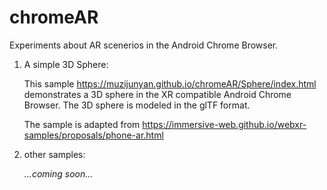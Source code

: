 # chromeAR

Experiments about AR scenerios in the Android Chrome Browser. 

1. A simple 3D Sphere:

    This sample https://muzijunyan.github.io/chromeAR/Sphere/index.html demonstrates a 3D sphere in the XR compatible Android Chrome Browser. The 3D sphere is modeled in the glTF format.

    The sample is adapted from https://immersive-web.github.io/webxr-samples/proposals/phone-ar.html

2. other samples:

    <i>...coming soon...<i>


